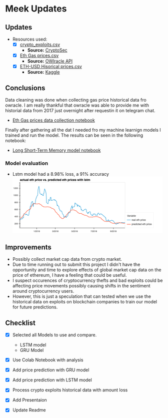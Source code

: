 # Meek Updates

## Updates

- Resources used:
    - [x] [crypto_exploits.csv](./resources/crypto_exploits.csv)
        - **Source:** [CryptoSec](https://cryptosec.info/defi-hacks/)
    - [x] [Eth Gas prices.csv](./resources/eth_gas_prices.csv)
        - **Source:** [OWlracle API](https://owlracle.info/eth)
    - [x] [ETH-USD Hisorical prices.csv](./resources/ETH-USD.csv)
        - **Source:** [Kaggle](https://www.kaggle.com/datasets/varpit94/ethereum-data)

## Conclusions 

Data cleaning was done when collecting gas price historical data fro owracle. I am really thankful that owracle was able to provide me with historial data from 2017 just overnight after requestin it on telegram chat. 
    
- [Eth Gas prices data collection notebook](./eth_gas_price_history_data_collection.ipynb)

Finally after gathering all the dat I needed fro my machine learnign models I trained and run the model. The results can be seen in the following notebook:
    
- [Long Short-Term Memory model notebook](./lstm_for_eth_price_prediction.ipynb)

### Model evaluation

- Lstm model had a 8.98% loss, a 91% accuracy
![](./images/lstm_prediction.png)

## Improvements

- Possibly collect market cap data from crypto market. 
- Due to time running out to submit this project I didn't have the opportunity and time to explore effects of global market cap data on the price of ethereum, I have a feeling that could be useful.
- I suspect occurences of cryptocurrency thefts and bad exploits could be affecting price movements possibly causing shifts in the sentiment around cryptocurrency users. 
- However, this is just a speculation that can tested when we use the historical data on exploits on blockchain companies to train our model for future predictions.

## Checklist

- [x] Selected all Models to use and compare. 
    - LSTM model
    - GRU Model

- [x] Use Colab Notebook with analysis
- [x] Add price prediction with GRU model
- [x] Add price prediction with LSTM model
- [x] Process crypto exploits historical data with amount loss 
- [x] Add Presentaion 
- [x] Update Readme